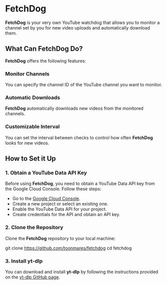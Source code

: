 # FetchDog

**FetchDog** is your very own YouTube watchdog that allows you to monitor a channel set by you for new video uploads and automatically download them.

## What Can FetchDog Do?

**FetchDog** offers the following features:

### Monitor Channels

You can specify the channel ID of the YouTube channel you want to monitor.

### Automatic Downloads

**FetchDog** automatically downloads new videos from the monitored channels.

### Customizable Interval

You can set the interval between checks to control how often **FetchDog** looks for new videos.

## How to Set it Up

### 1. Obtain a YouTube Data API Key

Before using **FetchDog**, you need to obtain a YouTube Data API key from the Google Cloud Console. Follow these steps:

- Go to the [Google Cloud Console](https://console.cloud.google.com/).
- Create a new project or select an existing one.
- Enable the YouTube Data API for your project.
- Create credentials for the API and obtain an API key.

### 2. Clone the Repository

Clone the **FetchDog** repository to your local machine:

git clone https://github.com/toonmares/fetchdog
cd fetchdog


### 3. Install yt-dlp

You can download and install **yt-dlp** by following the instructions provided on the [yt-dlp GitHub page](https://github.com/yt-dlp/yt-dlp).
